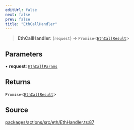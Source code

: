 ```yaml
---
editUrl: false
next: false
prev: false
title: "EthCallHandler"
---
```


> **EthCallHandler**: (`request`) => `Promise`\<[`EthCallResult`](/reference/tevm/actions/type-aliases/ethcallresult-1/)\>

## Parameters

• **request**: [`EthCallParams`](/reference/tevm/actions/type-aliases/ethcallparams-1/)

## Returns

`Promise`\<[`EthCallResult`](/reference/tevm/actions/type-aliases/ethcallresult-1/)\>

## Source

[packages/actions/src/eth/EthHandler.ts:87](https://github.com/evmts/tevm-monorepo/blob/main/packages/actions/src/eth/EthHandler.ts#L87)
